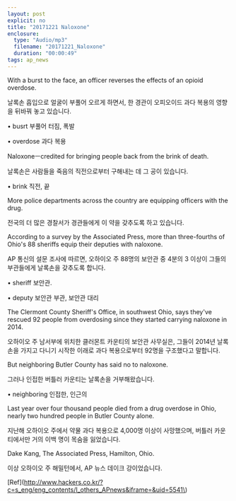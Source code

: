 ```yaml
---
layout: post
explicit: no
title: "20171221 Naloxone"
enclosure:
  type: "Audio/mp3"
  filename: "20171221_Naloxone"
  duration: "00:00:49"
tags: ap_news
---
```


With a burst to the face, an officer reverses the effects of an opioid overdose.

날록손 흡입으로 얼굴이 부풀어 오르게 하면서, 한 경관이 오피오이드 과다 복용의 영향을 뒤바꿔 놓고 있습니다.

• busrt 부풀어 터짐, 폭발

• overdose 과다 복용





Naloxoneㅡcredited for bringing people back from the brink of death.

날록손은 사람들을 죽음의 직전으로부터 구해내는 데 그 공이 있습니다.

• brink 직전, 끝







More police departments across the country are equipping officers with the drug.

전국의 더 많은 경찰서가 경관들에게 이 약을 갖추도록 하고 있습니다.





According to a survey by the Associated Press, more than three-fourths of Ohio's 88 sheriffs equip their deputies with naloxone.

AP 통신의 설문 조사에 따르면, 오하이오 주 88명의 보안관 중 4분의 3 이상이 그들의 부관들에게 날록손을 갖추도록 합니다.

• sheriff 보안관.

• deputy 보안관 부관, 보안관 대리







The Clermont County Sheriff's Office, in southwest Ohio, says they've rescued 92 people from overdosing since they started carrying naloxone in 2014.

오하이오 주 남서부에 위치한 클러몬트 카운티의 보안관 사무실은, 그들이 2014년 날록손을 가지고 다니기 시작한 이래로 과다 복용으로부터 92명을 구조했다고 말합니다.







But neighboring Butler County has said no to naloxone.

그러나 인접한 버틀러 카운티는 날록손을 거부해왔습니다.

• neighboring 인접한, 인근의





Last year over four thousand people died from a drug overdose in Ohio, nearly two hundred people in Butler County alone.

지난해 오하이오 주에서 약물 과다 복용으로 4,000명 이상이 사망했으며, 버틀러 카운티에서만 거의 이백 명이 목숨을 잃었습니다.







Dake Kang, The Associated Press, Hamilton, Ohio.

이상 오하이오 주 해밀턴에서, AP 뉴스 데이크 강이었습니다.



[Ref](http://www.hackers.co.kr/?c=s_eng/eng_contents/I_others_APnews&iframe=&uid=5541\)

